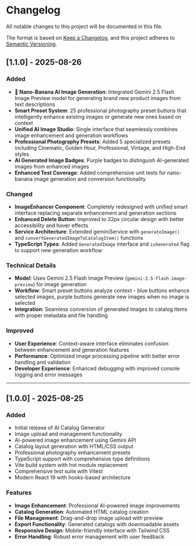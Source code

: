 # Changelog

All notable changes to this project will be documented in this file.

The format is based on [Keep a Changelog](https://keepachangelog.com/en/1.0.0/),
and this project adheres to [Semantic Versioning](https://semver.org/spec/v2.0.0.html).

## [1.1.0] - 2025-08-26

### Added

- **🍌 Nano-Banana AI Image Generation**: Integrated Gemini 2.5 Flash Image Preview model for generating brand new product images from text descriptions
- **Smart Preset System**: 25 professional photography preset buttons that intelligently enhance existing images or generate new ones based on context
- **Unified AI Image Studio**: Single interface that seamlessly combines image enhancement and generation workflows
- **Professional Photography Presets**: Added 5 specialized presets including Cinematic, Golden Hour, Professional, Vintage, and High-End styles
- **AI Generated Image Badges**: Purple badges to distinguish AI-generated images from enhanced images
- **Enhanced Test Coverage**: Added comprehensive unit tests for nano-banana image generation and conversion functionality

### Changed

- **ImageEnhancer Component**: Completely redesigned with unified smart interface replacing separate enhancement and generation sections
- **Enhanced Delete Button**: Improved to 32px circular design with better accessibility and hover effects
- **Service Architecture**: Extended geminiService with `generateImage()` and `convertGeneratedImageToCatalogItem()` functions
- **TypeScript Types**: Added `GeneratedImage` interface and `isGenerated` flag to support new generation workflow

### Technical Details

- **Model**: Uses Gemini 2.5 Flash Image Preview (`gemini-2.5-flash-image-preview`) for image generation
- **Workflow**: Smart preset buttons analyze context - blue buttons enhance selected images, purple buttons generate new images when no image is selected
- **Integration**: Seamless conversion of generated images to catalog items with proper metadata and file handling

### Improved

- **User Experience**: Context-aware interface eliminates confusion between enhancement and generation features
- **Performance**: Optimized image processing pipeline with better error handling and validation
- **Developer Experience**: Enhanced debugging with improved console logging and error messages

---

## [1.0.0] - 2025-08-25

### Added

- Initial release of AI Catalog Generator
- Image upload and management functionality
- AI-powered image enhancement using Gemini API
- Catalog layout generation with HTML/CSS output
- Professional photography enhancement presets
- TypeScript support with comprehensive type definitions
- Vite build system with hot module replacement
- Comprehensive test suite with Vitest
- Modern React 19 with hooks-based architecture

### Features

- **Image Enhancement**: Professional AI-powered image improvements
- **Catalog Generation**: Automated HTML catalog creation
- **File Management**: Drag-and-drop image upload with preview
- **Export Functionality**: Generated catalogs with downloadable assets
- **Responsive Design**: Mobile-friendly interface with Tailwind CSS
- **Error Handling**: Robust error management with user feedback
